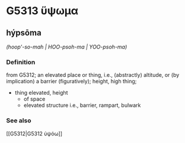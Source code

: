 # G5313 ὕψωμα

## hýpsōma

_(hoop'-so-mah | HOO-psoh-ma | YOO-psoh-ma)_

### Definition

from G5312; an elevated place or thing, i.e., (abstractly) altitude, or (by implication) a barrier (figuratively); height, high thing; 

- thing elevated, height
  - of space
  - elevated structure i.e., barrier, rampart, bulwark

### See also

[[G5312|G5312 ὑψόω]]
